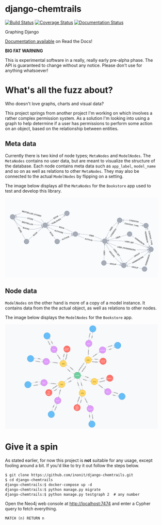 # django-chemtrails

[![Build Status](https://travis-ci.org/inonit/django-chemtrails.svg?branch=master)](https://travis-ci.org/inonit/django-chemtrails)
[![Coverage Status](https://coveralls.io/repos/github/inonit/django-chemtrails/badge.svg?branch=master)](https://coveralls.io/github/inonit/django-chemtrails?branch=master)
[![Documentation Status](https://readthedocs.org/projects/django-chemtrails/badge/?version=latest)](http://django-chemtrails.readthedocs.io/en/latest/?badge=latest)

Graphing Django

[Documentation available](http://django-chemtrails.rtfd.io/>) on Read the Docs!

**BIG FAT WARNING**

This is experimental software in a really, really early pre-alpha phase.
The API is guaranteed to change without any notice. Please don't
use for anything whatsoever!


# What's all the fuzz about?
Who doesn't love graphs, charts and visual data?

This project springs from another project I'm working on which involves
a rather complex permission system. As a solution I'm looking into
using a graph to help determine if a user has permissions to perform
some action on an object, based on the relationship between entities.

## Meta data

Currently there is two kind of node types; `MetaNodes` and `ModelNodes`.
The `MetaNodes` contains no user data, but are meant to visualize the
structure of the database. Each node contains meta data such as
`app_label`, `model_name` and so on as well as relations to other
`MetaNodes`. They may also be connected to the actual `ModelNodes` by
flipping on a setting.

The image below displays all the `MetaNodes` for the `Bookstore` app
used to test and develop this library.

![The Bookstore meta graph](/docs/_static/example-meta-graph.png?raw=true "The Bookstore meta graph")


## Node data

`ModelNodes` on the other hand is more of a copy of a model instance.
It contains data from the the actual object, as well as relations to
other nodes.

The image below displays the `ModelNodes` for the `Bookstore` app.

![The Bookstore graph](/docs/_static/example-node-graph.png?raw=true "The Bookstore graph")


# Give it a spin

As stated earlier, for now this project is **not** suitable for any usage,
except fooling around a bit. If you'd like to try it out follow the steps below.

```
$ git clone https://github.com/inonit/django-chemtrails.git
$ cd django-chemtrails
django-chemtrails:$ docker-compose up -d
django-chemtrails:$ python manage.py migrate
django-chemtrails:$ python manage.py testgraph 2  # any number
```

Open the Neo4j web console at [http://localhost:7474](http://localhost:7474/browser/)
and enter a Cypher query to fetch everything.

```
MATCH (n) RETURN n
```
